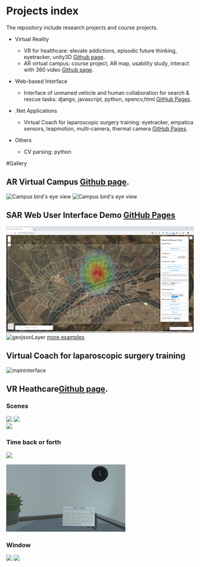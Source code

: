 # Projects index
The repository include research projects and course projects.
- Virtual Reality
	- VR for healthcare: elevate addictions, episodic future thinking, eyetracker, unity3D [Github page](https://github.com/wtianzi/AutonoeticStudy).
	- AR virtual campus: course project, AR map, usability study, interact with 360 video [Github page](https://github.com/wtianzi/ARVirtualCampus).

- Web-based Interface
	- Interface of unmaned vehicle and human collaboration for search & rescue tasks: django, javascript, python, opencv,html [GitHub Pages](https://github.com/wtianzi/SARWeb/tree/watershed).

- .Net Applications
	- Virtual Coach for laparoscopic surgery training: eyetracker, empatica sensors, leapmotion, multi-camera, thermal camera [GitHub Pages](https://github.com/wtianzi/VirtualCoach_Multicam).


- Others
	- CV parsing: python


#Gallery

## AR Virtual Campus [Github page](https://github.com/wtianzi/ARVirtualCampus).
![Campus bird's eye view](https://github.com/wtianzi/ARVirtualCampus/blob/master/example/giphy(1).gif)
![Campus bird's eye view](https://github.com/wtianzi/ARVirtualCampus/blob/master/example/giphy(2).gif)

## SAR Web User Interface Demo [GitHub Pages](https://github.com/wtianzi/SARWeb)
![Web interface](https://github.com/wtianzi/SARWeb/blob/watershed/screen/step6_assign_teams.png)
![geojsonLayer](https://github.com/wtianzi/SARWeb/blob/master/screen/heatmap_esri.png)
[more examples](https://github.com/wtianzi/SARWeb/blob/master/screen/)

## Virtual Coach for laparoscopic surgery training
![maininterface](https://github.com/wtianzi/VirtualCoach_Multicam/blob/master/screen/mainwindow.png)

## VR Heathcare[Github page](https://github.com/wtianzi/AutonoeticStudy).
### Scenes
![](https://github.com/wtianzi/AutonoeticStudy/blob/master/2017-06-02_173100/beach.gif)
![](https://github.com/wtianzi/AutonoeticStudy/blob/master/2017-06-02_173100/island.gif)	
![](https://github.com/wtianzi/AutonoeticStudy/blob/master/2017-06-02_173100/woods.gif)

### Time back or forth
![](https://github.com/wtianzi/AutonoeticStudy/blob/master/2017-06-02_173100/6_days_ago.gif)

![](https://github.com/wtianzi/AutonoeticStudy/blob/master/2017-06-02_173100/yesterday.gif)

### Window
![](https://github.com/wtianzi/AutonoeticStudy/blob/master/2017-06-02_173100/snow.gif)
![](https://github.com/wtianzi/AutonoeticStudy/blob/master/2017-06-02_173100/sunny.gif)

